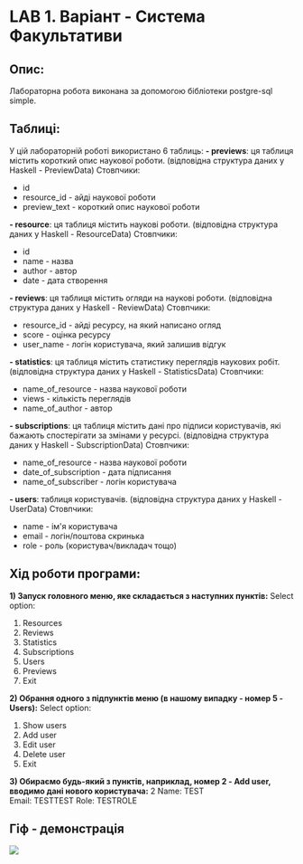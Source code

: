 # LAB 1. Варіант - Система Факультативи
## Опис:
Лабораторна робота виконана за допомогою бібліотеки postgre-sql simple. 

## Таблиці: 
У цій лабораторній роботі використано 6 таблиць: 
**- previews**: ця таблиця містить короткий опис наукової роботи.
(відповідна структура даних у Haskell - PreviewData)
Стовпчики:
  - id
  - resource_id - айді наукової роботи
  - preview_text - короткий опис наукової роботи

**- resource**: ця таблиця містить наукові роботи.
(відповідна структура даних у Haskell - ResourceData)
Стовпчики:
  - id
  - name - назва
  - author - автор
  - date - дата створення

**- reviews**: ця таблиця містить огляди на наукові роботи.
(відповідна структура даних у Haskell - ReviewData)
Стовпчики:
  - resource_id - айді ресурсу, на який написано огляд
  - score - оцінка ресурсу 
  - user_name - логін користувача, який залишив відгук

**- statistics**: ця таблиця містить статистику переглядів наукових робіт.
(відповідна структура даних у Haskell - StatisticsData)
Стовпчики:
  - name_of_resource - назва наукової роботи
  - views - кількість переглядів
  - name_of_author - автор

**- subscriptions**: ця таблиця містить дані про підписи користувачів, які бажають спостерігати за змінами у ресурсі.
(відповідна структура даних у Haskell - SubscriptionData)
Стовпчики:
  - name_of_resource - назва наукової роботи
  - date_of_subscription - дата підписання 
  - name_of_subscriber - логін користувача

**- users**: таблиця користувачів.
(відповідна структура даних у Haskell - UserData)
Стовпчики:
  - name - ім'я користувача
  - email - логін/поштова скринька
  - role - роль (користувач/викладач тощо)

## Хід роботи програми: 
**1) Запуск головного меню, яке складається з наступних пунктів:**
Select option:
1) Resources
2) Reviews
3) Statistics
4) Subscriptions
5) Users
6) Previews
7) Exit

**2) Обрання одного з підпунктів меню (в нашому випадку - номер 5 - Users):**
Select option:
1) Show users
2) Add user
3) Edit user
4) Delete user
5) Exit

**3) Обираємо будь-який з пунктів, наприклад, номер 2 - Add user, вводимо дані нового користувача:**
2
Name: 
TEST   
Email: 
TESTTEST
Role: 
TESTROLE

## Гіф - демонстрація

![](https://github.com/alexpolishchuck/KNU-4-Year/edit/main/Haskell/Lab1/test/Lab1.gif)
